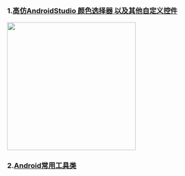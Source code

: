 ### 1.[高仿AndroidStudio 颜色选择器 以及其他自定义控件](https://github.com/zhanpple/colorPicker)




<img src="https://github.com/zhanpple/zhanpple.github.io/blob/master/file/color_picker.png" height = "300"/>




###  2.[Android常用工具类](https://github.com/zhanpple/utils)
